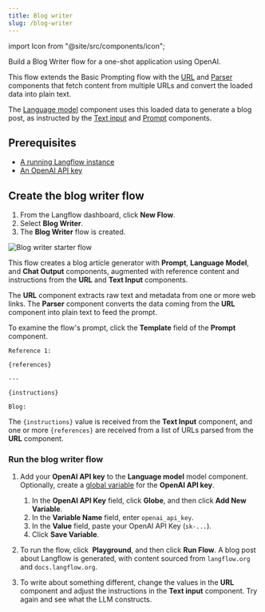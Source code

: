 ```yaml
---
title: Blog writer
slug: /blog-writer
---
```


import Icon from "@site/src/components/icon";

Build a Blog Writer flow for a one-shot application using OpenAI.

This flow extends the Basic Prompting flow with the [URL](/components-data#url) and [Parser](/components-processing#parser) components that fetch content from multiple URLs and convert the loaded data into plain text.

The [Language model](/components-models) component uses this loaded data to generate a blog post, as instructed by the [Text input](/components-io#text-input) and [Prompt](components-prompts) components.

## Prerequisites

- [A running Langflow instance](/get-started-installation)
- [An OpenAI API key](https://platform.openai.com/)

## Create the blog writer flow

1. From the Langflow dashboard, click **New Flow**.
2. Select **Blog Writer**.
3. The **Blog Writer** flow is created.

![Blog writer starter flow](/img/starter-flow-blog-writer.png)

This flow creates a blog article generator with **Prompt**, **Language Model**, and **Chat Output** components, augmented with reference content and instructions from the **URL** and **Text Input** components.

The **URL** component extracts raw text and metadata from one or more web links.
The **Parser** component converts the data coming from the **URL** component into plain text to feed the prompt.

To examine the flow's prompt, click the **Template** field of the **Prompt** component.

```text
Reference 1:

{references}

---

{instructions}

Blog:
```

The `{instructions}` value is received from the **Text Input** component, and one or more `{references}` are received from a list of URLs parsed from the **URL** component.


### Run the blog writer flow

1. Add your **OpenAI API key** to the **Language model** model component.
	Optionally, create a [global variable](/configuration-global-variables) for the **OpenAI API key**.

	1. In the **OpenAI API Key** field, click <Icon name="Globe" aria-hidden="True" /> **Globe**, and then click **Add New Variable**.
	2. In the **Variable Name** field, enter `openai_api_key`.
	3. In the **Value** field, paste your OpenAI API Key (`sk-...`).
	4. Click **Save Variable**.

2. To run the flow, click <Icon name="Play" aria-hidden="true"/> **Playground**, and then click **Run Flow**.
A blog post about Langflow is generated, with content sourced from `langflow.org` and `docs.langflow.org`.
3. To write about something different, change the values in the **URL** component and adjust the instructions in the **Text input** component. Try again and see what the LLM constructs.